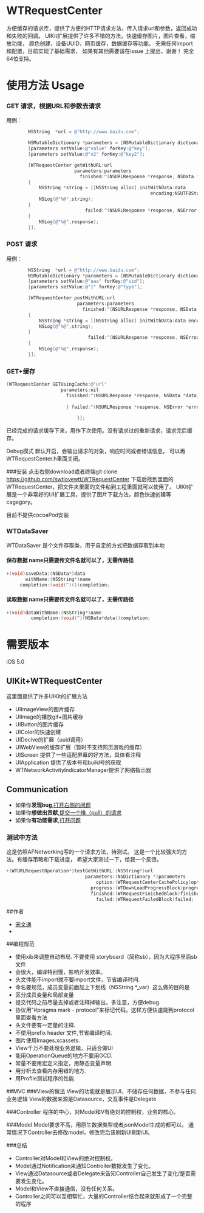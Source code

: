 WTRequestCenter
===============


方便缓存的请求库，提供了方便的HTTP请求方法，传入请求url和参数，返回成功和失败的回调。
UIKit扩展提供了许多不错的方法，快速缓存图片，图片查看，缩放功能，
颜色创建，设备UUID，网页缓存，数据缓存等功能。
无需任何import和配置，目前实现了基础需求，
如果有其他需要请在issue 上提出，谢谢！
完全64位支持。


使用方法 Usage
===============
### GET 请求，根据URL和参数去请求

用例：

```objective-c
        NSString  *url = @"http://www.baidu.com";

        NSMutableDictionary *parameters = [NSMutableDictionary dictionary];
        [parameters setValue:@"value" forKey:@"key"];
        [parameters setValue:@"v2" forKey:@"key2"];

        [WTRequestCenter getWithURL:url
                         parameters:parameters
                           finished:^(NSURLResponse *response, NSData *data)
        {
            NSString *string = [[NSString alloc] initWithData:data
                                                     encoding:NSUTF8StringEncoding];
            NSLog(@"%@",string);
        }
                             failed:^(NSURLResponse *response, NSError *error)
        {
            NSLog(@"%@",response);
        }];
```


### POST 请求

用例：
```objective-c
        NSString  *url = @"http://www.baidu.com";
        NSMutableDictionary *parameters = [NSMutableDictionary dictionary];
        [parameters setValue:@"aaa" forKey:@"uid"];
        [parameters setValue:@"1" forKey:@"type"];

        [WTRequestCenter postWithURL:url
                          parameters:parameters
                            finished:^(NSURLResponse *response, NSData *data)
        {
            NSString *string = [[NSString alloc] initWithData:data encoding:NSUTF8StringEncoding];
            NSLog(@"%@",string);
        }
                              failed:^(NSURLResponse *response, NSError *error)
        {
            NSLog(@"%@",response);
        }];
```

### GET+缓存
```objective-c
[WTRequestCenter GETUsingCache:@"url"
                    parameters:nil
                      finished:^(NSURLResponse *response, NSData *data) {
                              
                      } failed:^(NSURLResponse *response, NSError *error) {
                              
                          }];
```
已经完成的请求缓存下来，用作下次使用。没有请求过的重新请求，请求完后缓存。


Debug模式
默认开启，会输出请求的对象，响应时间或者错误信息，
可以再WTRequestCenter.h里面关闭。

###安装
点击右侧download或者终端git clone https://github.com/swtlovewtt/WTRequestCenter
下载后找到里面的WTRequestCenter，把文件夹里面的文件粘到工程里面就可以使用了。
UIKit扩展是一个非常好的UI扩展工具，提供了图片下载方法，颜色快速创建等cagegory。

目前不提供cocoaPod安装







### WTDataSaver
WTDataSaver 是个文件存取类，用于自定的方式把数据存取到本地

#### 保存数据  name只需要传文件名就可以了，无需传路径
```objective-c
+(void)saveData:(NSData*)data
       withName:(NSString*)name
     completion:(void(^)())completion;
```

#### 读取数据 name只需要传文件名就可以了，无需传路径
```objective-c
+(void)dataWithName:(NSString*)name
         completion:(void(^)(NSData*data))completion;
```





需要版本  
===============
iOS 5.0


##  UIKit+WTRequestCenter
这里面提供了许多UIKit的扩展方法
- UIImageView的图片缓存
- UIImage的播放gif+图片缓存
- UIButton的图片缓存
- UIColor的快速创建
- UIDecive的扩展（uuid调用）
- UIWebView的缓存扩展（暂时不支持网页游戏的缓存）
- UIScreen 提供了一些适配屏幕的好方法，具体看注释
- UIApplication 提供了版本号和build号的获取
- WTNetworkActivityIndicatorManager提供了网络指示器

## Communication  
- 如果你**发现bug**,<a href="https://github.com/swtlovewtt/WTRequestCenter/issues">打开右侧的问题</a>
- 如果你**想做出贡献**,<a href="https://github.com/swtlovewtt/WTRequestCenter/pulls">提交一个推（pull）的请求</a>
- 如果你**有功能需求**,<a href="https://github.com/swtlovewtt/WTRequestCenter/issues">打开问题</a>




###  测试中方法


这是仿照AFNetworking写的一个请求方法，待测试。
这是一个比较强大的方法。有缓存策略和下载进度，
希望大家测试一下，给我一个反馈。

```objective-c
+(WTURLRequestOperation*)testGetWithURL:(NSString*)url
                             parameters:(NSDictionary *)parameters
                                 option:(WTRequestCenterCachePolicy)option
                               progress:(WTDownLoadProgressBlock)progress
                               finished:(WTRequestFinishedBlock)finished
                                 failed:(WTRequestFailedBlock)failed;
```



##作者
- <a href = "https://github.com/swtlovewtt">宋文通</a>
-


##编程规范
- 使用xib来调整自动布局.  不要使用 storyboard（简称sb），因为大程序里面sb文件
- 会很大，编译特别慢，影响开发效率。
- 头文件能不import就不要import文件，节省编译时间.
- 命名要规范，成员变量前面加上下划线（NSString *_var）这么做的目的是
- 区分成员变量和局部变量
- 提交代码之前尽量去掉或者注释掉输出，多注意，方便debug.
- 协议用"#pragma mark - protocol"来标记代码，这样方便快速跳到protocol里面查看方法
- 头文件要有一定量的注释.
- 不使用prefix header 文件,节省编译时间.
- 图片使用Images.xcassets.
- View千万不要处理业务逻辑，只适合做UI
- 能用OperationQueue的地方不要用GCD.
- 常量不要用宏定义指定，用静态变量声明.
- 用分析去查看内存用错的地方.
- 用Profile测试程序的性能.


##MVC
###View的做法
View的功能就是展示UI，不储存任何数据，不参与任何业务逻辑
View的数据来源是Datasource，交互事件是Delegate

###Controller
程序的中心，对Model和V有绝对的控制权，业务的核心。

###Model
Model要求不高，用原生数据类型或者jsonModel生成的都可以。
通常情况下Controller去修改model，修改完后该刷新UI刷新UI。


###总结
 - Controller对Model和View的绝对控制权。
 - Model通过Notification来通知Controller数据发生了变化。
 - View通过Datasource或者Delegate来告知Controller自己发生了变化/是否需要发生变化。
 - Model和View不直接通信，没有任何关系。
 - Controller之间可以互相帮忙，大量的Controller结合起来就形成了一个完整的程序
